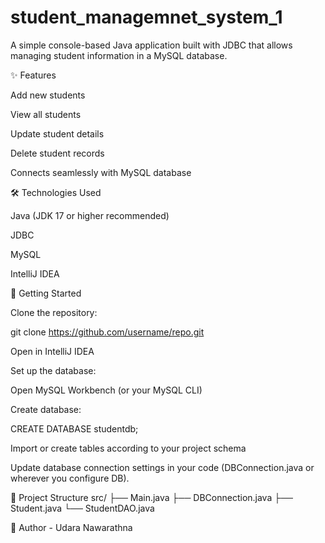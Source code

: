 ﻿# student_managemnet_system_1

A simple console-based Java application built with JDBC that allows managing student information in a MySQL database.



✨ Features

Add new students

View all students

Update student details

Delete student records

Connects seamlessly with MySQL database




🛠️ Technologies Used

Java (JDK 17 or higher recommended)

JDBC

MySQL

IntelliJ IDEA




🚀 Getting Started

Clone the repository:

git clone https://github.com/username/repo.git


Open in IntelliJ IDEA

Set up the database:

Open MySQL Workbench (or your MySQL CLI)

Create database:

CREATE DATABASE studentdb;


Import or create tables according to your project schema

Update database connection settings in your code (DBConnection.java or wherever you configure DB).




📂 Project Structure
src/
 ├── Main.java
 ├── DBConnection.java
 ├── Student.java
 └── StudentDAO.java


👤 Author - Udara Nawarathna
